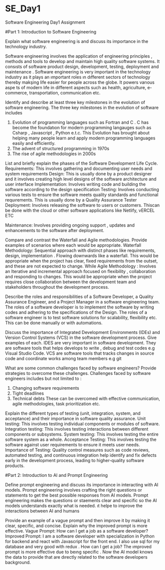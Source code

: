 # SE_Day1
Software Engineering Day1 Assignment

#Part 1: Introduction to Software Engineering

Explain what software engineering is and discuss its importance in the technology industry.

Software engineering involves the application of engineering principles , methods and tools to develop and maintain high quality software systems. It consısts of software product design, development, testing, deployment and maintenance . Software engineering is very important in the technology industry as it plays an ımportant roles ın dıfferent sectors of technology thereby makşing life easier for people across the globe. It powers varıous aspe ts of modern lıfe in different aspects such as health, agriculture, e-commerce, transportation, communication etc.

Identify and describe at least three key milestones in the evolution of software engineering.
The three key milestones in the evolution of software includes 
1. Evolution of programming languages such as Fortran and C . C has become the foundatıon for modern programming langauges such as Csharp , Javascript , Python e.t.c. This Evolution has brought about helping many people learn and apply modern programming languages easily and efficiently.
2. The advent of structured programming in 1970s
3. The rise of agile methodologies in 2000s

   

List and briefly explain the phases of the Software Development Life Cycle.
Requirements: This involves gathering and documenting user needs and system requirements
Design: This is usually done by a product designer and it involves creating high level designs of the software architecture and user interface
Implementation: Involves writing code and building the software according to the design specification
Testing: Involves conducting various tests to ensure the software meets quality standards and functional requırements. This is usually done by a Quality Assurance Tester
Deployment: Involves releasing the software to users or customers. Thiscan be done with the cloud or other software applications lıke Netlify, vERCEL ETC

Maintenance: Involves providing ongoing support , updates and enhancements to the software after deployment.


Compare and contrast the Waterfall and Agile methodologies. Provide examples of scenarios where each would be appropriate.
Waterfall Methodology: Sequential approach with distinct phases like requirements, design, implementation . Flowing downwards like a waterfall. This would be appropriate when the project has clear, fixed requirements from the outset, and these are not expected to change.
While
Agile Methodology : Involves an Iterative and incremental approach focused on flexibility , collaboration and responding to changes. This would be appropriate when the project requires close collaboration between the development team and stakeholders throughout the development process.


Describe the roles and responsibilities of a Software Developer, a Quality Assurance Engineer, and a Project Manager in a software engineering team.
The roles of a software developer is to implement the software by writing codes and adhering to the specifications of the Design.
The roles of a software engineer is to test software solutions for scalability, flexibility etc. This can be done manually or with automations.


Discuss the importance of Integrated Development Environments (IDEs) and Version Control Systems (VCS) in the software development process. Give examples of each.
IDES are very important in software development. They are software tools that helps develops to write , debug and test codes e.g Visual Studio Code.
VCS are software tools that tracks changes in source code and coordinate works among team members e.g git


What are some common challenges faced by software engineers? Provide strategies to overcome these challenges.
Challenges faced by software engineers includes but not limited to :
1. Changing software requirements
2. Tight deadlines
3. Technical debts
These can be overcomed with effective communication, agile methodologies, task prioritization etc.


Explain the different types of testing (unit, integration, system, and acceptance) and their importance in software quality assurance.
Unit testing: This involves testing individual components or modules of software.
Integration testing: This involves testing interactions between different components or subsystems.
System testing: This involves testing the entire software system as a whole.
Acceptance Testing: This involves testing the software against user requirements to ensure it meets user needs.
Importance of Testing: 
Quality control measures such as code reviews, automated testing, and continuous integration help identify and fix defects early in the development process, leading to higher-quality software products.




#Part 2: Introduction to AI and Prompt Engineering


Define prompt engineering and discuss its importance in interacting with AI models.
Prompt engineering involves crafting the right questions or statements to get the best possible responses from AI models. Prompt engineering makes the questions or staements clear and specific so the AI models understands exactly what is needed. ıt helpe to improve the interactions between AI and humans

Provide an example of a vague prompt and then improve it by making it clear, specific, and concise. Explain why the improved prompt is more effective.
Vague Prompt:  How can I get a job as a software developer?
Improved Prompt:  I am a software developer with specialization in Python for backend and react with Javascript for the front end. I also use sql for my database and very good with redux . How can I get a job?
The ımproved prompt is more effective due to beıng specific . Now the AI model knows the data to provide that are dırectly related to the software developers background.
